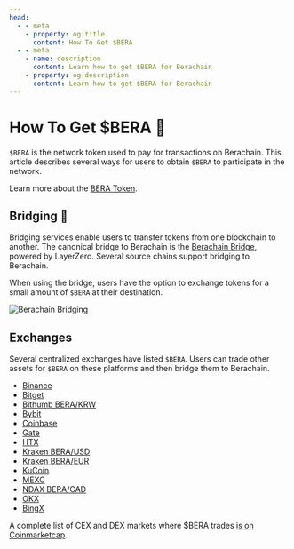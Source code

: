```yaml
---
head:
  - - meta
    - property: og:title
      content: How To Get $BERA
  - - meta
    - name: description
      content: Learn how to get $BERA for Berachain
    - property: og:description
      content: Learn how to get $BERA for Berachain
---
```


<script setup>
  import config from '@berachain/config/constants.json';
</script>

# How To Get $BERA 🐻

`$BERA` is the network token used to pay for transactions on Berachain. This article describes several ways for users to obtain `$BERA` to participate in the network.

Learn more about the [BERA Token](/learn/pol/tokens/bera).

## Bridging 🤝

Bridging services enable users to transfer tokens from one blockchain to another. The canonical bridge to Berachain is the [Berachain Bridge](https://bridge.berachain.com/), powered by LayerZero. Several source chains support bridging to Berachain.

When using the bridge, users have the option to exchange tokens for a small amount of `$BERA` at their destination.

![Berachain Bridging](/assets/bera-bridge.png)

## Exchanges

Several centralized exchanges have listed `$BERA`. Users can trade other assets for `$BERA` on these platforms and then bridge them to Berachain.

- [Binance](https://www.binance.com/en/trade/BERA_USDT?type=spot)
- [Bitget](https://www.bitget.com/spot/BERAUSDT)
- [Bithumb BERA/KRW](https://www.bithumb.com/trade/order/BERA_KRW)
- [Bybit](https://www.bybit.com/en-US/trade/spot/BERA/USDT)
- [Coinbase](https://exchange.coinbase.com/trade/BERA-USD)
- [Gate](https://www.gate.com/trade/BERA_USDT)
- [HTX](https://www.htx.com/trade/bera_usdt/)
- [Kraken BERA/USD](https://pro.kraken.com/app/trade/bera-usd)
- [Kraken BERA/EUR](https://pro.kraken.com/app/trade/bera-eur)
- [KuCoin](https://www.kucoin.com/trade/BERA-USDT)
- [MEXC](https://www.mexc.com/exchange/BERA_USDT)
- [NDAX BERA/CAD](https://ndax.io/markets/beracad)
- [OKX](https://www.okx.com/trade-spot/bera-usdt)
- [BingX](https://bingx.com/en-us/spot/BERAUSDT?ref=KUGDGF)

A complete list of CEX and DEX markets where $BERA trades [is on Coinmarketcap](https://coinmarketcap.com/currencies/berachain/).
